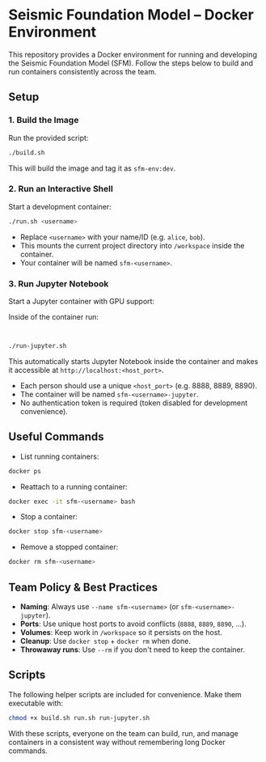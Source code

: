 # Seismic Foundation Model – Docker Environment

This repository provides a Docker environment for running and developing the Seismic Foundation Model (SFM). Follow the steps below to build and run containers consistently across the team.

## Setup

### 1. Build the Image
Run the provided script:

```bash
./build.sh
```

This will build the image and tag it as `sfm-env:dev`.

### 2. Run an Interactive Shell
Start a development container:

```bash
./run.sh <username>
```

* Replace `<username>` with your name/ID (e.g. `alice`, `bob`).
* This mounts the current project directory into `/workspace` inside the container.
* Your container will be named `sfm-<username>`.

### 3. Run Jupyter Notebook
Start a Jupyter container with GPU support:

Inside of the container run: 
```bash


./run-jupyter.sh
```

This automatically starts Jupyter Notebook inside the container and makes it accessible at `http://localhost:<host_port>`.

* Each person should use a unique `<host_port>` (e.g. 8888, 8889, 8890).
* The container will be named `sfm-<username>-jupyter`.
* No authentication token is required (token disabled for development convenience).

## Useful Commands

* List running containers:
```bash
docker ps
```

* Reattach to a running container:
```bash
docker exec -it sfm-<username> bash
```

* Stop a container:
```bash
docker stop sfm-<username>
```

* Remove a stopped container:
```bash
docker rm sfm-<username>
```

## Team Policy & Best Practices

* **Naming**: Always use `--name sfm-<username>` (or `sfm-<username>-jupyter`).
* **Ports**: Use unique host ports to avoid conflicts (`8888`, `8889`, `8890`, …).
* **Volumes**: Keep work in `/workspace` so it persists on the host.
* **Cleanup**: Use `docker stop` + `docker rm` when done.
* **Throwaway runs**: Use `--rm` if you don't need to keep the container.

## Scripts

The following helper scripts are included for convenience. Make them executable with:

```bash
chmod +x build.sh run.sh run-jupyter.sh
```

With these scripts, everyone on the team can build, run, and manage containers in a consistent way without remembering long Docker commands.
